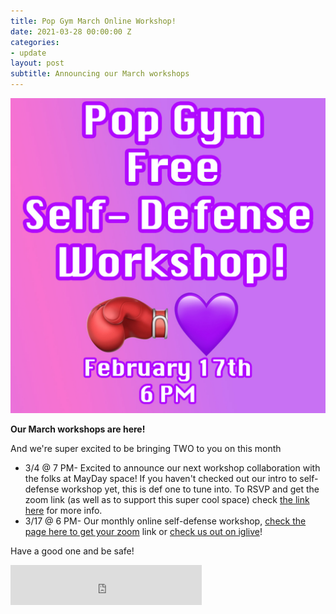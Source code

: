 ```yaml
---
title: Pop Gym March Online Workshop!
date: 2021-03-28 00:00:00 Z
categories:
- update
layout: post
subtitle: Announcing our March workshops
---
```


![Pop Gym Online](/assets/popmarsquare.jpg)


**Our March workshops are here!**

And we're super excited to be bringing TWO to you on this month

* 3/4 @ 7 PM- Excited to announce our next workshop collaboration with the folks at MayDay space! If you haven't checked out our intro to self-defense workshop yet, this is def one to tune into. To RSVP and get the zoom link (as well as to support this super cool space) check [the link here](https://withfriends.co/event/9476400/virtual_self_defense_workshop) for more info.
* 3/17 @ 6 PM- Our monthly online self-defense workshop, [check the page here to get your zoom](https://withfriends.co/event/8327918/pop_gym_monthly_self_defense_workshop_intro_to_self_defense) link or [check us out on iglive](https://www.instagram.com/popgymbk/)!

Have a good one and be safe!

<iframe src="https://withfriends.co/pop_gym/embed/raw:kind=Join" width="306" height="64" frameborder="0"></iframe>
